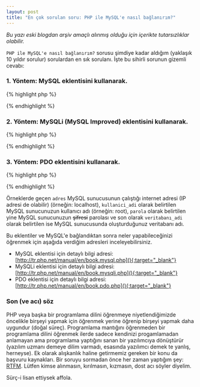 ```yaml
---
layout: post
title: "En çok sorulan soru: PHP ile MySQL'e nasıl bağlanırım?"
---
```


<p class="message">
    <em>Bu yazı eski blogdan arşiv amaçlı alınmış olduğu için içerikte tutarsızlıklar olabilir.</em>
</p>

`PHP ile MySQL'e nasıl bağlanırım?` sorusu şimdiye kadar aldığım (yaklaşık 10 yıldır sorulur) sorulardan en sık sorulanı. İşte bu sihirli sorunun gizemli cevabı:
<!--more-->
### 1. Yöntem: MySQL eklentisini kullanarak.

{% highlight php %}
<?php
$mysql_baglantisi = mysql_connect("adresi", "kullanici_adi", "parola");
mysql_select_db("veritabani_adi", $mysql_baglantisi);
?>
{% endhighlight %}

### 2. Yöntem: MySQLi (MySQL Improved) eklentisini kullanarak.

{% highlight php %}
<?php
$mysql_baglantisi = new mysqli("adres", "kullanici_adi", "parola", "veritabani_adi");
?>
{% endhighlight %}

### 3. Yöntem: PDO eklentisini kullanarak.

{% highlight php %}
<?php
$mysql_baglantisi = new PDO("mysql:dbname=veritabani_adi;host=adres", "kullanici_adi", "parola");
?>
{% endhighlight %}

Örneklerde geçen `adres` MySQL sunucusunun çalıştığı internet adresi (IP adresi de olabilir) (örneğin: localhost), `kullanici_adi` olarak belirtilen MySQL sunucunuzun kullanıcı adı (örneğin: root), `parola` olarak belirtilen yine MySQL sunucunuzun <del>şifresi</del> parolası ve son olarak `veritabanı_adi` olarak belirtilen ise MySQL sunucusunda oluşturduğunuz veritabanı adı.

Bu eklentiler ve MySQL'e bağlandıktan sonra neler yapabileceğinizi öğrenmek için aşağıda verdiğim adresleri inceleyebilirsiniz.

* MySQL eklentisi için detaylı bilgi adresi: [http://tr.php.net/manual/en/book.mysql.php](){:target="_blank"}
* MySQLi eklentisi için detaylı bilgi adresi: [http://tr.php.net/manual/en/book.mysqli.php](){:target="_blank"}
* PDO eklentisi için detaylı bilgi adresi: [http://tr.php.net/manual/en/book.pdo.php](){:target="_blank"}

### Son (ve acı) söz

PHP veya başka bir programlama dilini öğrenmeye niyetlendiğimizde öncelikle birşeyi yapmak için öğrenmek yerine öğrenip birşeyi yapmak daha uygundur (doğal süreç). Programlama mantığını öğrenmeden bir programlama dilini öğrenmek ilerde sadece kendinizi progamlamadan anlamayan ama programlama yaptığını sanan bir yazılımcıya dönüştürür (yazılım uzmanı demeye dilim varmadı, esasında yazılımcı demek te yanlış, herneyse). Ek olarak alışkanlık haline getirmemiz gereken bir konu da başvuru kaynakları. Bir soruyu sormadan önce her zaman yaptığım şey: [RTFM](http://en.wikipedia.org/wiki/RTFM). Lütfen kimse alınmasın, kırılmasın, kızmasın, dost acı söyler diyelim.

Sürç-i lisan ettiysek affola.
